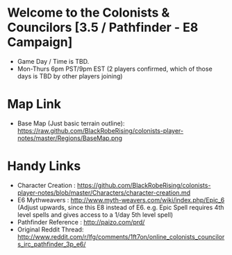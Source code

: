 # Welcome to the Colonists & Councilors [3.5 / Pathfinder - E8 Campaign]

 * Game Day / Time is TBD. 
 * Mon-Thurs 6pm PST/9pm EST (2 players confirmed, which of those days is TBD by other players joining) 

# Map Link
 * Base Map (Just basic terrain outline): https://raw.github.com/BlackRobeRising/colonists-player-notes/master/Regions/BaseMap.png

# Handy Links
 * Character Creation    : https://github.com/BlackRobeRising/colonists-player-notes/blob/master/Characters/character-creation.md
 * E6 Mythweavers	 : http://www.myth-weavers.com/wiki/index.php/Epic_6 (Adjust upwards, since this E8 instead of E6. e.g. Epic Spell requires 4th level spells and gives access to a 1/day 5th level spell)
 * Pathfinder Reference  : http://paizo.com/prd/
 * Original Reddit Thread: http://www.reddit.com/r/lfg/comments/1ft7on/online_colonists_councilors_irc_pathfinder_3p_e6/

